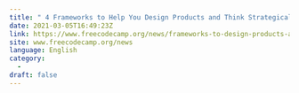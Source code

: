 ```yaml
---
title: " 4 Frameworks to Help You Design Products and Think Strategically About Business "
date: 2021-03-05T16:49:23Z
link: https://www.freecodecamp.org/news/frameworks-to-design-products-and-think-strategically-about-business/?utm_medium=RSS&utm_source=news.12bit.vn
site: www.freecodecamp.org/news
language: English
category:
  -   
draft: false
---
```

